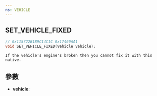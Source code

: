 ```yaml
---
ns: VEHICLE
---
```

## SET_VEHICLE_FIXED

```c
// 0x115722B1B9C14C1C 0x17469AA1
void SET_VEHICLE_FIXED(Vehicle vehicle);
```

```
If the vehicle's engine's broken then you cannot fix it with this native.
```

## 參數
* **vehicle**: 

